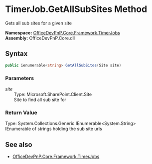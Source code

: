 # TimerJob.GetAllSubSites Method  
Gets all sub sites for a given site  

**Namespace:** [OfficeDevPnP.Core.Framework.TimerJobs](OfficeDevPnP.Core.Framework.TimerJobs.md)  
**Assembly:** OfficeDevPnP.Core.dll  
## Syntax
```C#
public ienumerable<string> GetAllSubSites(Site site)
```
### Parameters
*site*  
&emsp;&emsp;Type: Microsoft.SharePoint.Client.Site  
&emsp;&emsp;Site to find all sub site for  
  
### Return Value
Type: System.Collections.Generic.IEnumerable<System.String>  
IEnumerable of strings holding the sub site urls

## See also
- [OfficeDevPnP.Core.Framework.TimerJobs](OfficeDevPnP.Core.Framework.TimerJobs.md)
